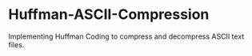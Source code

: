 # Huffman-ASCII-Compression
Implementing Huffman Coding to compress and decompress ASCII text files.
